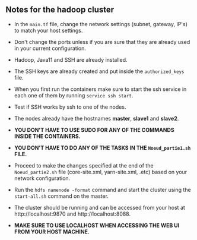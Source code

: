 ## **Notes for the hadoop cluster**

- In the `main.tf` file, change the network settings (subnet, gateway, IP's) to match your host settings.

- Don't change the ports unless if you are sure that they are already used in your current configuration.

- Hadoop, Java11 and SSH are already installed.

- The SSH keys are already created and put inside the `authorized_keys` file.

- When you first run the containers make sure to start the ssh service in each one of them by running `service ssh start`.

- Test if SSH works by ssh to one of the nodes.

- The nodes already have the hostnames **master**, **slave1** and **slave2**.

- **YOU DON'T HAVE TO USE SUDO FOR ANY OF THE COMMANDS INSIDE THE CONTAINERS.**

- **YOU DON'T HAVE TO DO ANY OF THE TASKS IN THE `Noeud_partie1.sh` FILE.**

- Proceed to make the changes specified at the end of the `Noeud_partie2.sh` file (core-site.xml, yarn-site.xml, .etc) based on your network configuration.

- Run the `hdfs namenode -format` command and start the cluster using the `start-all.sh` command on the master.

- The cluster should be running and can be accessed from your host at http://localhost:9870 and http://localhost:8088.

- **MAKE SURE TO USE LOCALHOST WHEN ACCESSING THE WEB UI FROM YOUR HOST MACHINE.**